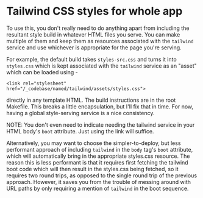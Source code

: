 # Tailwind CSS styles for whole app

To use this, you don't really need to do anything apart from including
the resultant style build in whatever HTML files you serve. You can make
multiple of them and keep them as resources associated with the `tailwind`
service and use whichever is appropriate for the page you're serving.

For example, the default build takes `styles-src.css` and turns it into `styles.css`
which is kept associated with the `tailwind` service as an "asset" which
can be loaded using -

```
<link rel="stylesheet" href="/_codebase/named/tailwind/assets/styles.css">
```

directly in any template HTML. The build instructions are in the root
Makefile. This breaks a little encapsulation, but I'll fix that in time.
For now, having a global style-serving service is a nice consistency.

NOTE: You don't even need to indicate needing the tailwind service in
your HTML body's `boot` attribute. Just using the link will suffice.

Alternatively, you may want to choose the simpler-to-deploy, but less
performant approach of including `tailwind` in the `body` tag's `boot`
attribute, which will automatically bring in the appropriate styles.css
resource. The reason this is less performant is that it requires first
fetching the tailwind boot code which will then result in the styles.css
being fetched, so it requires two round trips, as opposed to the single round
trip of the previous approach. However, it saves you from the trouble of
messing around with URL paths by only requiring a mention of `tailwind` in
the boot sequence.
